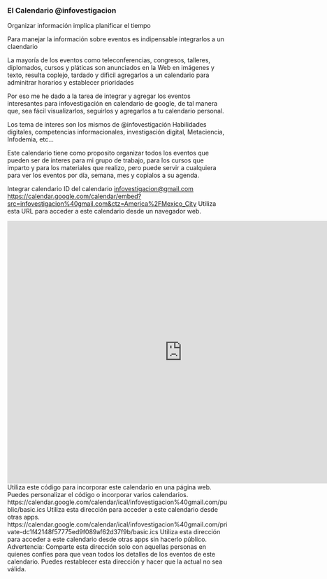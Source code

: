 ### El Calendario @infovestigacion

Organizar información implica planificar el tiempo

Para manejar la información sobre eventos es indipensable integrarlos a un claendario

La mayoría de los eventos como teleconferencias, congresos, talleres, diplomados, cursos y pláticas son anunciados en la Web en imágenes y texto, resulta coplejo, tardado y dificil agregarlos a un calendario para adminitrar horarios y establecer prioridades

Por eso me he dado a la tarea de integrar y agregar los eventos interesantes para infovestigación en calendario de google, de tal manera que, sea fácil visualizarlos, seguirlos y agregarlos a tu calendario personal.

Los tema de interes son los mismos de @infovestigación
Habilidades digitales, competencias informacionales, investigación digital, Metaciencia, Infodemia, etc...

Este calendario tiene como proposito organizar todos los eventos que pueden ser de interes para mi grupo de trabajo, para los cursos que imparto y para los materiales que realizo, pero puede servir a cualquiera para ver los eventos por día, semana, mes y copialos a su agenda.


Integrar calendario
ID del calendario
infovestigacion@gmail.com
https://calendar.google.com/calendar/embed?src=infovestigacion%40gmail.com&ctz=America%2FMexico_City
Utiliza esta URL para acceder a este calendario desde un navegador web.
<iframe src="https://calendar.google.com/calendar/embed?src=infovestigacion%40gmail.com&ctz=America%2FMexico_City" style="border: 0" width="800" height="600" frameborder="0" scrolling="no"></iframe>
Utiliza este código para incorporar este calendario en una página web.
Puedes personalizar el código o incorporar varios calendarios.
https://calendar.google.com/calendar/ical/infovestigacion%40gmail.com/public/basic.ics
Utiliza esta dirección para acceder a este calendario desde otras apps.
https://calendar.google.com/calendar/ical/infovestigacion%40gmail.com/private-dc1f42148f57775ed9f089af62d37f9b/basic.ics
Utiliza esta dirección para acceder a este calendario desde otras apps sin hacerlo público.
Advertencia: Comparte esta dirección solo con aquellas personas en quienes confíes para que vean todos los detalles de los eventos de este calendario.
Puedes restablecer esta dirección y hacer que la actual no sea válida.
